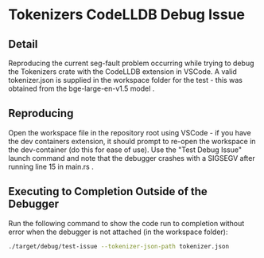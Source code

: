 # Tokenizers CodeLLDB Debug Issue

## Detail
Reproducing the current seg-fault problem occurring while trying to debug the Tokenizers crate with the CodeLLDB extension in VSCode.  A valid tokenizer.json is supplied in the workspace folder for the test - this was obtained from the bge-large-en-v1.5 model .

## Reproducing
Open the workspace file in the repository root using VSCode - if you have the dev containers extension, it should prompt to re-open the workspace in the dev-container (do this for ease of use).  Use the "Test Debug Issue" launch command and note that the debugger crashes with a SIGSEGV after running line 15 in main.rs .

## Executing to Completion Outside of the Debugger
Run the following command to show the code run to completion without error when the debugger is not attached (in the workspace folder):
```bash
./target/debug/test-issue --tokenizer-json-path tokenizer.json
```
